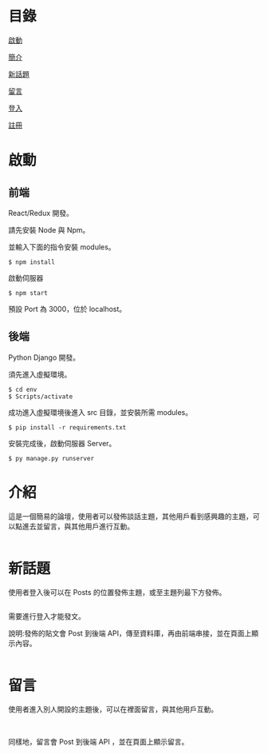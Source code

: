 # 目錄

[啟動](#啟動)

[簡介](#簡介)

[新話題](#新話題)

[留言](#留言)

[登入](#登入)

[註冊](#註冊)

# 啟動

## 前端

React/Redux 開發。

請先安裝 Node 與 Npm。

並輸入下面的指令安裝 modules。

```
$ npm install
```

啟動伺服器

```
$ npm start
```

預設 Port 為 3000，位於 localhost。

## 後端

Python Django 開發。

須先進入虛擬環境。

```
$ cd env
$ Scripts/activate
```

成功進入虛擬環境後進入 src 目錄，並安裝所需 modules。

```
$ pip install -r requirements.txt
```

安裝完成後，啟動伺服器 Server。

```
$ py manage.py runserver
```

# 介紹

這是一個簡易的論壇，使用者可以發佈談話主題，其他用戶看到感興趣的主題，可以點進去並留言，與其他用戶進行互動。

<img src='https://raw.githubusercontent.com/tsen1220/DjangoReact-MessageBoard/master/intro/Home.jpg' alt=''>

# 新話題

使用者登入後可以在 Posts 的位置發佈主題，或至主題列最下方發佈。

<img src='https://raw.githubusercontent.com/tsen1220/DjangoReact-MessageBoard/master/intro/Posts%202.jpg' alt=''>

需要進行登入才能發文。

說明:發佈的貼文會 Post 到後端 API，傳至資料庫，再由前端串接，並在頁面上顯示內容。

<img src='https://raw.githubusercontent.com/tsen1220/DjangoReact-MessageBoard/master/intro/ArticleAPI.jpg' alt=''>

# 留言

使用者進入別人開設的主題後，可以在裡面留言，與其他用戶互動。

<img src='https://raw.githubusercontent.com/tsen1220/DjangoReact-MessageBoard/master/intro/Reply.jpg' alt=''>

<img src='https://raw.githubusercontent.com/tsen1220/DjangoReact-MessageBoard/master/intro/Reply2.jpg' alt=''>

同樣地，留言會 Post 到後端 API ，並在頁面上顯示留言。
